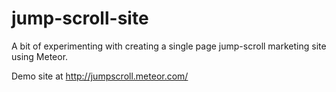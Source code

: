 # jump-scroll-site

A bit of experimenting with creating a single page jump-scroll marketing site using Meteor.

Demo site at http://jumpscroll.meteor.com/
